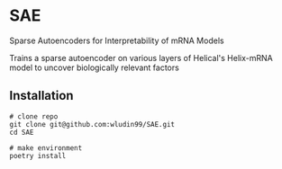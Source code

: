 # SAE
Sparse Autoencoders for Interpretability of mRNA Models

Trains a sparse autoencoder on various layers of Helical's Helix-mRNA model to uncover biologically relevant factors

## Installation
```
# clone repo
git clone git@github.com:wludin99/SAE.git
cd SAE

# make environment
poetry install
```